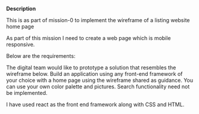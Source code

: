 **Description**

This is as part of mission-0 to implement the wireframe of a listing website home page

As part of this mission I need to create a web page which is mobile responsive.

Below are the requirements:
 
The digital team would like to prototype a solution that resembles the wireframe below.
Build an application using any front-end framework of your choice with a home page using the wireframe shared as guidance.
You can use your own color palette and pictures.
Search functionality need not be implemented.

I have used react as the front end framework along with CSS and HTML.
